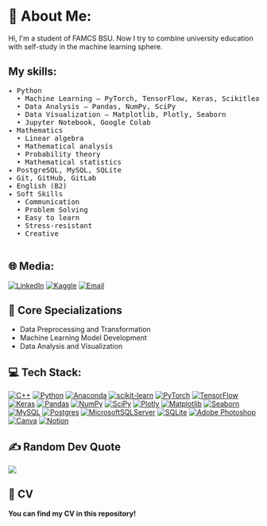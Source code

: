 # 💫 About Me:
Hi, I'm a student of FAMCS BSU. Now I try to combine university education with self-study in the machine learning sphere.
## My skills:
<pre>
✦ Python
  • Machine Learning — PyTorch, TensorFlow, Keras, Scikitlearn, CatBoost, XGBoost
  • Data Analysis — Pandas, NumPy, SciPy
  • Data Visualization — Matplotlib, Plotly, Seaborn
  • Jupyter Notebook, Google Colab
✦ Mathematics
  • Linear algebra
  • Mathematical analysis
  • Probability theory
  • Mathematical statistics
✦ PostgreSQL, MySQL, SQLite
✦ Git, GitHub, GitLab
✦ English (B2)
✦ Soft Skills
  • Communication
  • Problem Solving
  • Easy to learn
  • Stress-resistant
  • Creative<br> 
</pre>

## 🌐 Media:
[![LinkedIn](https://img.shields.io/badge/LinkedIn-%230077B5.svg?logo=linkedin&logoColor=white)](https://linkedin.com/in/https://www.linkedin.com/in/mikita-kiselev/) 
[![Kaggle](https://img.shields.io/badge/Kaggle-%2320BEFF.svg?logo=kaggle&logoColor=white)](https://www.kaggle.com/mikitakiselev)
[![Email](https://img.shields.io/badge/Email-%23D14836.svg?logo=gmail&logoColor=white)](mailto:nikitakiselev557@gmail.com)

## 💼 Core Specializations
- Data Preprocessing and Transformation
- Machine Learning Model Development
- Data Analysis and Visualization

## 💻 Tech Stack:
[![C++](https://img.shields.io/badge/c++-%2300599C.svg?style=for-the-badge&logo=c%2B%2B&logoColor=white)](https://isocpp.org/)
[![Python](https://img.shields.io/badge/python-3670A0?style=for-the-badge&logo=python&logoColor=ffdd54)](https://www.python.org/)
[![Anaconda](https://img.shields.io/badge/Anaconda-%2344A833.svg?style=for-the-badge&logo=anaconda&logoColor=white)](https://www.anaconda.com/)
[![scikit-learn](https://img.shields.io/badge/scikit--learn-%23F7931E.svg?style=for-the-badge&logo=scikit-learn&logoColor=white)](https://scikit-learn.org/)
[![PyTorch](https://img.shields.io/badge/PyTorch-%23EE4C2C.svg?style=for-the-badge&logo=PyTorch&logoColor=white)](https://pytorch.org/)
[![TensorFlow](https://img.shields.io/badge/TensorFlow-%23FF6F00.svg?style=for-the-badge&logo=TensorFlow&logoColor=white)](https://www.tensorflow.org/)
[![Keras](https://img.shields.io/badge/Keras-%23D00000.svg?style=for-the-badge&logo=Keras&logoColor=white)](https://keras.io/)
[![Pandas](https://img.shields.io/badge/pandas-%23150458.svg?style=for-the-badge&logo=pandas&logoColor=white)](https://pandas.pydata.org/)
[![NumPy](https://img.shields.io/badge/numpy-%23013243.svg?style=for-the-badge&logo=numpy&logoColor=white)](https://numpy.org/)
[![SciPy](https://img.shields.io/badge/SciPy-%230C55A5.svg?style=for-the-badge&logo=scipy&logoColor=%white)](https://www.scipy.org/)
[![Plotly](https://img.shields.io/badge/Plotly-%233F4F75.svg?style=for-the-badge&logo=plotly&logoColor=white)](https://plotly.com/)
[![Matplotlib](https://img.shields.io/badge/Matplotlib-%2300599C.svg?style=for-the-badge&logo=python&logoColor=white)](https://matplotlib.org/)
[![Seaborn](https://img.shields.io/badge/Seaborn-%232196F3.svg?style=for-the-badge&logo=python&logoColor=white)](https://seaborn.pydata.org/)
[![MySQL](https://img.shields.io/badge/mysql-%2300f.svg?style=for-the-badge&logo=mysql&logoColor=white)](https://www.mysql.com/)
[![Postgres](https://img.shields.io/badge/postgres-%23316192.svg?style=for-the-badge&logo=postgresql&logoColor=white)](https://www.postgresql.org/)
[![MicrosoftSQLServer](https://img.shields.io/badge/Microsoft%20SQL%20Sever-CC2927?style=for-the-badge&logo=microsoft%20sql%20server&logoColor=white)](https://www.microsoft.com/en-us/sql-server)
[![SQLite](https://img.shields.io/badge/SQLite-%2307405e.svg?style=for-the-badge&logo=sqlite&logoColor=white)](https://www.sqlite.org/)
[![Adobe Photoshop](https://img.shields.io/badge/adobephotoshop-%2331A8FF.svg?style=for-the-badge&logo=adobephotoshop&logoColor=white)](https://www.adobe.com/products/photoshop.html)
[![Canva](https://img.shields.io/badge/Canva-%2300C4CC.svg?style=for-the-badge&logo=Canva&logoColor=white)](https://www.canva.com/)
[![Notion](https://img.shields.io/badge/Notion-%23000000.svg?style=for-the-badge&logo=notion&logoColor=white)](https://www.notion.so/)


## ✍️ Random Dev Quote
![](https://quotes-github-readme.vercel.app/api?type=horizontal&theme=radical)

## 📸 CV
**You can find my CV in this repository!**
